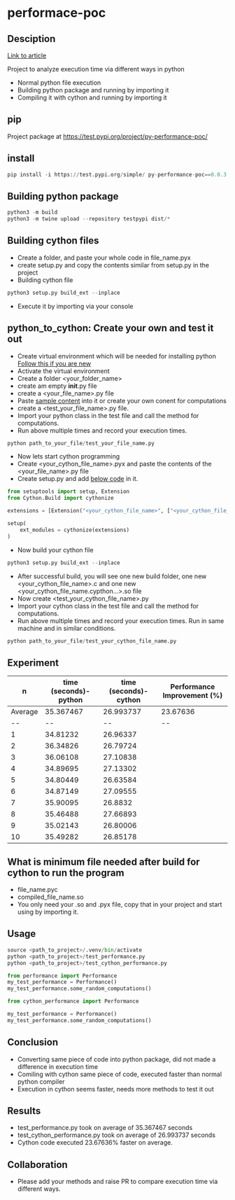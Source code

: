 # performace-poc

## Desciption

[Link to article](https://medium.com/@ratneshchandak/from-python-to-cython-turbocharging-your-code-for-lightning-fast-execution-b5e883898ac6)

Project to analyze execution time via different ways in python
- Normal python file execution
- Building python package and running by importing it
- Compiling it with cython and running by importing it

## pip
Project package at https://test.pypi.org/project/py-performance-poc/


## install

```python
pip install -i https://test.pypi.org/simple/ py-performance-poc==0.0.3
```

## Building python package
```python
python3 -m build
python3 -m twine upload --repository testpypi dist/*
```
## Building cython files
- Create a folder, and paste your whole code in file_name.pyx 
- create setup.py and copy the contents similar from setup.py in the project
- Building cython file
```python
python3 setup.py build_ext --inplace
```
- Execute it by importing via your console


## python_to_cython: Create your own and test it out
- Create virtual environment which will be needed for installing python [Follow this if you are new](https://stackoverflow.com/questions/54106071/how-can-i-set-up-a-virtual-environment-for-python-in-visual-studio-code/68076478#68076478) 
- Activate the virtual environment
- Create a folder <your_folder_name>
- create am empty __init__.py file
- create a <your_file_name>.py file
- Paste [sample content](https://github.com/ratnesh93/performace-poc/blob/main/python_to_cython/performance.py) into it or create your own conent for computations
- create a <test_your_file_name>.py file.
- Import your python class in the test file and call the method for computations.
- Run above multiple times and record your execution times. 
```python
python path_to_your_file/test_your_file_name.py
```
- Now lets start cython programming
- Create <your_cython_file_name>.pyx and paste the contents of the <your_file_name>.py file
- Create setup.py and add [below code](https://github.com/ratnesh93/performace-poc/blob/main/python_to_cython/setup.py) in it.
```python
from setuptools import setup, Extension
from Cython.Build import cythonize

extensions = [Extension("<your_cython_file_name>", ["<your_cython_file_name>.pyx"])]

setup(
    ext_modules = cythonize(extensions)
)
```
- Now build your cython file
```python
python3 setup.py build_ext --inplace
```
- After successful build, you will see one new build folder, one new <your_cython_file_name>.c and one new <your_cython_file_name.cypthon...>.so file
- Now create <test_your_cython_file_name>.py
- Import your cython class in the test file and call the method for computations.
- Run above multiple times and record your execution times. Run in same machine and in similar conditions.
```python
python path_to_your_file/test_your_cython_file_name.py
```

## Experiment
|n | time (seconds)-python | time (seconds)-cython | Performance Improvement (%) |
|--|--|--|--|
| Average |35.367467|26.993737|23.67636|
|--|--|--|--|
|1|34.81232|26.96337||
|2|36.34826|26.79724||
|3|36.06108|27.10838||
|4|34.89695|27.13302||
|5|34.80449|26.63584||
|6|34.87149|27.09555||
|7|35.90095|26.8832||
|8|35.46488|27.66893||
|9|35.02143|26.80006||
|10|35.49282|26.85178||

## What is minimum file needed after build for cython to run the program
- file_name.pyc
- compiled_file_name.so
- You only need your .so and .pyx file, copy that in your project and start using by importing it.

## Usage

```python
source <path_to_project>/.venv/bin/activate
python <path_to_project>/test_performance.py
python <path_to_project>/test_cython_performance.py
```

```python
from performance import Performance
my_test_performance = Performance()
my_test_performance.some_random_computations()
```

```python
from cython_performance import Performance

my_test_performance = Performance()
my_test_performance.some_random_computations()
```

## Conclusion
- Converting same piece of code into python package, did not made a difference in execution time 
- Comiling with cython same piece of code, executed faster than normal python compiler
- Execution in cython seems faster, needs more methods to test it out

## Results
- test_performance.py took on average of 35.367467 seconds
- test_cython_performance.py took on average of 26.993737 seconds
- Cython code executed 23.67636% faster on average.

## Collaboration
- Please add your methods and raise PR to compare execution time via different ways.

